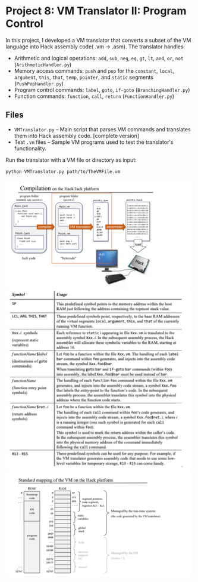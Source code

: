 
# Project 8: VM Translator II: Program Control

In this project, I developed a VM translator that converts a subset of the VM language into Hack assembly code( .vm -> .asm). The translator handles:

- Arithmetic and logical operations: `add`, `sub`, `neg`, `eq`, `gt`, `lt`, `and`, `or`, `not` (`ArithmeticHandler.py`)
- Memory access commands: `push` and `pop` for the `constant`, `local`, `argument`, `this`, `that`, `temp`, `pointer`, and `static` segments (`PushPopHandler.py`)
- Program control commands: `label`, `goto`, `if-goto` (`BranchingHandler.py`)
- Function commands: `function`, `call`, `return` (`FunctionHandler.py`)


## Files

- `VMTranslator.py` – Main script that parses VM commands and translates them into Hack assembly code. [complete version]
- Test `.vm` files – Sample VM programs used to test the translator's functionality.

Run the translator with a VM file or directory as input:
   ```bash
   python VMTranslator.py path/to/TheVMFile.vm
   ```
![VMtranstalor](../07/1.png)
![instructions](1.png)
![Mapping](2.png)
